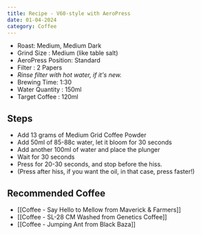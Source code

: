 ```yaml
---
title: Recipe - V60-style with AeroPress
date: 01-04-2024
category: Coffee
---
```

- Roast: Medium, Medium Dark 
- Grind Size :  Medium (like table salt)
- AeroPress Position: Standard 
- Filter : 2 Papers
- *Rinse filter with hot water, if it's new.* 
- Brewing Time: 1:30
- Water Quantity : 150ml
- Target Coffee : 120ml

## Steps 
- Add 13 grams of Medium Grid Coffee Powder
- Add 50ml of 85-88c water, let it bloom for 30 seconds
- Add another 100ml of water and place the plunger
- Wait for 30 seconds
- Press for 20-30 seconds, and stop before the hiss. 
- (Press after hiss, if you want the oil, in that case, press faster!)

## Recommended Coffee
- [[Coffee - Say Hello to Mellow from Maverick & Farmers]]
- [[Coffee - SL-28 CM Washed from Genetics Coffee]]
- [[Coffee - Jumping Ant from Black Baza]]
